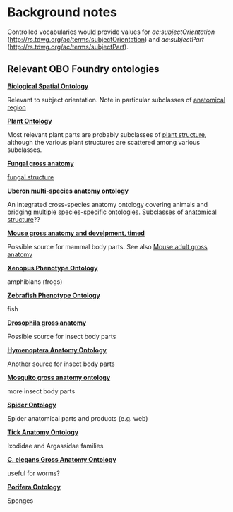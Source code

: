 # Background notes

Controlled vocabularies would provide values for *ac:subjectOrientation* (<http://rs.tdwg.org/ac/terms/subjectOrientation>) and *ac:subjectPart* (<http://rs.tdwg.org/ac/terms/subjectPart>).

## Relevant OBO Foundry ontologies

**[Biological Spatial Ontology](http://www.obofoundry.org/ontology/bspo.html)**

Relevant to subject orientation.  Note in particular subclasses of [anatomical region](http://www.ontobee.org/ontology/BSPO?iri=http://purl.obolibrary.org/obo/BSPO_0000070)

**[Plant Ontology](http://www.obofoundry.org/ontology/po.html)**

Most relevant plant parts are probably subclasses of [plant structure](http://www.ontobee.org/ontology/PO?iri=http://purl.obolibrary.org/obo/PO_0009011), although the various plant structures are scattered among various subclasses.

**[Fungal gross anatomy](http://www.obofoundry.org/ontology/fao.html)**

[fungal structure](http://www.ontobee.org/ontology/FAO?iri=http://purl.obolibrary.org/obo/FAO_0000001)

**[Uberon multi-species anatomy ontology](http://www.obofoundry.org/ontology/uberon.html)**

An integrated cross-species anatomy ontology covering animals and bridging multiple species-specific ontologies.  Subclasses of [anatomical structure](http://www.ontobee.org/ontology/UBERON?iri=http://purl.obolibrary.org/obo/UBERON_0000061)??

**[Mouse gross anatomy and develpment, timed](http://www.obofoundry.org/ontology/emapa.html)**

Possible source for mammal body parts. See also [Mouse adult gross anatomy](http://www.obofoundry.org/ontology/ma.html)

**[Xenopus Phenotype Ontology](http://www.obofoundry.org/ontology/xpo.html)**

amphibians (frogs)

**[Zebrafish Phenotype Ontology](http://www.obofoundry.org/ontology/zp.html)**

fish

**[Drosophila gross anatomy](http://www.obofoundry.org/ontology/fbbt.html)**

Possible source for insect body parts

**[Hymenoptera Anatomy Ontology](http://www.obofoundry.org/ontology/hao.html)**

Another source for insect body parts

**[Mosquito gross anatomy ontology](http://www.obofoundry.org/ontology/tgma.html)**

more insect body parts

**[Spider Ontology](http://www.obofoundry.org/ontology/spd.html)**

Spider anatomical parts and products (e.g. web)

**[Tick Anatomy Ontology](http://www.obofoundry.org/ontology/tads.html)**

Ixodidae and Argassidae families

**[C. elegans Gross Anatomy Ontology](http://www.obofoundry.org/ontology/wbbt.html)**

useful for worms?

**[Porifera Ontology](http://www.obofoundry.org/ontology/poro.html)**

Sponges


